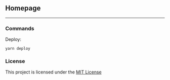 ## Homepage

* * *

### Commands

Deploy:

    yarn deploy

### License

This project is licensed under the [MIT License](LICENSE.md)

